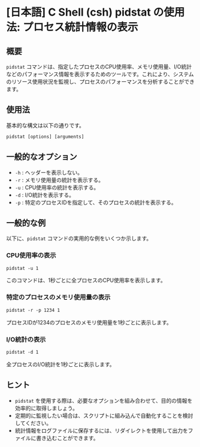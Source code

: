 # [日本語] C Shell (csh) pidstat の使用法: プロセス統計情報の表示

## 概要
`pidstat` コマンドは、指定したプロセスのCPU使用率、メモリ使用量、I/O統計などのパフォーマンス情報を表示するためのツールです。これにより、システムのリソース使用状況を監視し、プロセスのパフォーマンスを分析することができます。

## 使用法
基本的な構文は以下の通りです。

```csh
pidstat [options] [arguments]
```

## 一般的なオプション
- `-h` : ヘッダーを表示しない。
- `-r` : メモリ使用量の統計を表示する。
- `-u` : CPU使用率の統計を表示する。
- `-d` : I/O統計を表示する。
- `-p` : 特定のプロセスIDを指定して、そのプロセスの統計を表示する。

## 一般的な例
以下に、`pidstat` コマンドの実用的な例をいくつか示します。

### CPU使用率の表示
```csh
pidstat -u 1
```
このコマンドは、1秒ごとに全プロセスのCPU使用率を表示します。

### 特定のプロセスのメモリ使用量の表示
```csh
pidstat -r -p 1234 1
```
プロセスIDが1234のプロセスのメモリ使用量を1秒ごとに表示します。

### I/O統計の表示
```csh
pidstat -d 1
```
全プロセスのI/O統計を1秒ごとに表示します。

## ヒント
- `pidstat` を使用する際は、必要なオプションを組み合わせて、目的の情報を効率的に取得しましょう。
- 定期的に監視したい場合は、スクリプトに組み込んで自動化することを検討してください。
- 統計情報をログファイルに保存するには、リダイレクトを使用して出力をファイルに書き込むことができます。